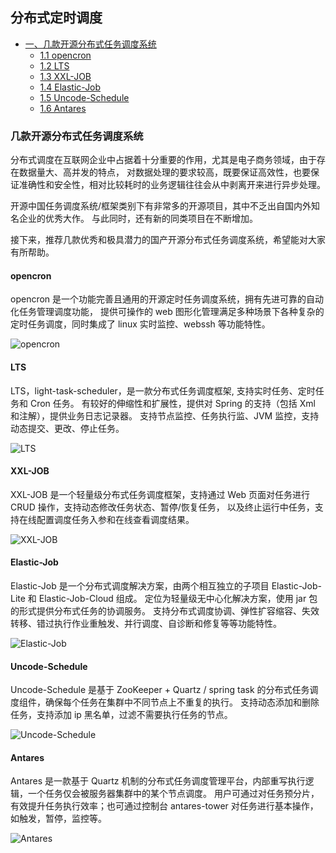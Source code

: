## 分布式定时调度

- [一、几款开源分布式任务调度系统](#几款开源分布式任务调度系统)
    - [1.1 opencron](#opencron)
    - [1.2 LTS](#LTS)
    - [1.3 XXL-JOB](#xxl-job)
    - [1.4 Elastic-Job](#elastic-job)
    - [1.5 Uncode-Schedule](#uncode-schedule)
    - [1.6 Antares](#antares)


### 几款开源分布式任务调度系统

分布式调度在互联网企业中占据着十分重要的作用，尤其是电子商务领域，由于存在数据量大、高并发的特点，
对数据处理的要求较高，既要保证高效性，也要保证准确性和安全性，相对比较耗时的业务逻辑往往会从中剥离开来进行异步处理。

开源中国任务调度系统/框架类别下有非常多的开源项目，其中不乏出自国内外知名企业的优秀大作。
与此同时，还有新的同类项目在不断增加。

接下来，推荐几款优秀和极具潜力的国产开源分布式任务调度系统，希望能对大家有所帮助。

#### opencron

opencron 是一个功能完善且通用的开源定时任务调度系统，拥有先进可靠的自动化任务管理调度功能，
提供可操作的 web 图形化管理满足多种场景下各种复杂的定时任务调度，同时集成了 linux 实时监控、webssh 等功能特性。

![opencron](http://p3.pstatp.com/large/1c64000285092dc6b3f8)


#### LTS

LTS，light-task-scheduler，是一款分布式任务调度框架, 支持实时任务、定时任务和 Cron 任务。
有较好的伸缩性和扩展性，提供对 Spring 的支持（包括 Xml 和注解），提供业务日志记录器。
支持节点监控、任务执行监、JVM 监控，支持动态提交、更改、停止任务。

![LTS](http://p3.pstatp.com/large/1c6100056e32c16c07f8)

#### XXL-JOB

XXL-JOB 是一个轻量级分布式任务调度框架，支持通过 Web 页面对任务进行 CRUD 操作，支持动态修改任务状态、暂停/恢复任务，
以及终止运行中任务，支持在线配置调度任务入参和在线查看调度结果。

![XXL-JOB](http://p1.pstatp.com/large/1c6600025d23b0125464)

#### Elastic-Job

Elastic-Job 是一个分布式调度解决方案，由两个相互独立的子项目 Elastic-Job-Lite 和 Elastic-Job-Cloud 组成。
定位为轻量级无中心化解决方案，使用 jar 包的形式提供分布式任务的协调服务。
支持分布式调度协调、弹性扩容缩容、失效转移、错过执行作业重触发、并行调度、自诊断和修复等等功能特性。

![Elastic-Job](http://p3.pstatp.com/large/1c5e0005764a11230e03)

#### Uncode-Schedule

Uncode-Schedule 是基于 ZooKeeper + Quartz / spring task 的分布式任务调度组件，确保每个任务在集群中不同节点上不重复的执行。
支持动态添加和删除任务，支持添加 ip 黑名单，过滤不需要执行任务的节点。

![Uncode-Schedule](http://p3.pstatp.com/large/1c6600025d22b1357223)


#### Antares

Antares 是一款基于 Quartz 机制的分布式任务调度管理平台，内部重写执行逻辑，一个任务仅会被服务器集群中的某个节点调度。
用户可通过对任务预分片，有效提升任务执行效率；也可通过控制台 antares-tower 对任务进行基本操作，如触发，暂停，监控等。

![Antares](http://p1.pstatp.com/large/1c640002850b1575eefa)



